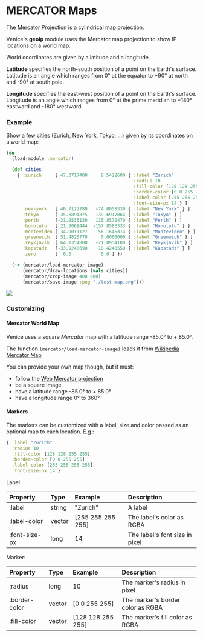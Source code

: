 # MERCATOR Maps

The [Mercator Projection](https://en.wikipedia.org/wiki/Mercator_projection)
is a cylindrical map projection. 

Venice's **geoip** module uses the Mercator map projection to show IP 
locations on a world map.

World coordinates are given by a latitude and a longitude.

**Latitude** specifies the north-south position of a point on the Earth's
surface. Latitude is an angle which ranges from 0° at the equator to +90°
at north and -90° at south pole.

**Longitude** specifies the east-west position of a point on the Earth's
surface. Longitude is an angle which ranges from 0° at the prime meridian
to +180° eastward and -180° westward.


### Example

Show a few cities (Zurich, New York, Tokyo, ...) given by its coordinates on 
a world map:

```clojure
(do
  (load-module :mercator)

  (def cities
    { :zurich     [ 47.3717400     8.5422600 { :label "Zurich"
                                               :radius 10
                                               :fill-color [128 128 255 255]
                                               :border-color [0 0 255 255]
                                               :label-color [255 255 255 255]
                                               :font-size-px 14 } ]
      :new-york   [ 40.7127780   -74.0058330 { :label "New York" } ]
      :tokyo      [ 35.6894875   139.6917064 { :label "Tokyo" } ]
      :perth      [-31.9535130   115.8570470 { :label "Perth" } ]
      :honolulu   [ 21.3069444  -157.8583333 { :label "Honolulu" } ]
      :montevideo [-34.9011127   -56.1645314 { :label "Montevideo" } ]
      :greenwich  [ 51.4825770     0.0000000 { :label "Greenwich" } ]
      :reykjavik  [ 64.1354800   -21.8954100 { :label "Reykjavik" } ]
      :kapstadt   [-33.9248690    18.4240550 { :label "Kapstadt" } ]
      :zero       [  0.0           0.0 ] })

  (-> (mercator/load-mercator-image)
      (mercator/draw-locations (vals cities))
      (mercator/crop-image 400 600)
      (mercator/save-image :png "./test-map.png")))
```

<img src="https://github.com/jlangch/venice/blob/master/doc/charts/mercator.png">


### Customizing

#### Mercator World Map

Venice uses a square  _Mercator_  map with a latitude range -85.0° to + 85.0°.

The function `(mercator/load-mercator-image)` loads it from [Wikipedia Mercator Map](https://upload.wikimedia.org/wikipedia/commons/7/73/Mercator_projection_Square.JPG)

You can provide your own map though, but it must:

- follow the [Web Mercator projection](https://en.wikipedia.org/wiki/Web_Mercator_projection)
- be a square image
- have a latitude range -85.0° to + 85.0°
- have a longitude range 0° to 360°


#### Markers

The markers can be customized with a label, size and color passed as an optional map to each location. E.g.:

```clojure
{ :label "Zurich"
  :radius 10
  :fill-color [128 128 255 255]
  :border-color [0 0 255 255]
  :label-color [255 255 255 255]
  :font-size-px 14 }
```

Label:

| Property          | Type   | Example           | Description                    |
| :---              | :---   | :---              | :---                           |
| :label            | string | "Zurich"          | A label                        |
| :label-color      | vector | [255 255 255 255] | The label's color as RGBA      |
| :font-size-px     | long   | 14                | The label's font size in pixel |

Marker:

| Property          | Type   | Example           | Description                       |
| :---              | :---   | :---              | :---                              |
| :radius           | long   | 10                | The marker's radius in pixel      |
| :border-color     | vector | [0 0 255 255]     | The marker's border color as RGBA |
| :fill-color       | vector | [128 128 255 255] | The marker's fill color as RGBA   |

